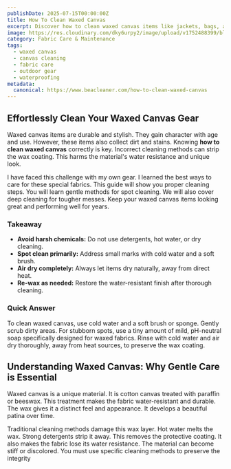 ```yaml
---
publishDate: 2025-07-15T00:00:00Z
title: How To Clean Waxed Canvas
excerpt: Discover how to clean waxed canvas items like jackets, bags, and hats without damaging their unique water-resistant finish. Our guide covers gentle techniques.
image: https://res.cloudinary.com/dky6urpy2/image/upload/v1752488399/blog_image_1752488399_p8gm7s.webp
category: Fabric Care & Maintenance
tags:
  - waxed canvas
  - canvas cleaning
  - fabric care
  - outdoor gear
  - waterproofing
metadata:
  canonical: https://www.beacleaner.com/how-to-clean-waxed-canvas
---
```


## Effortlessly Clean Your Waxed Canvas Gear

Waxed canvas items are durable and stylish. They gain character with age and use. However, these items also collect dirt and stains. Knowing **how to clean waxed canvas** correctly is key. Incorrect cleaning methods can strip the wax coating. This harms the material's water resistance and unique look.

I have faced this challenge with my own gear. I learned the best ways to care for these special fabrics. This guide will show you proper cleaning steps. You will learn gentle methods for spot cleaning. We will also cover deep cleaning for tougher messes. Keep your waxed canvas items looking great and performing well for years.

### Takeaway

*   **Avoid harsh chemicals:** Do not use detergents, hot water, or dry cleaning.
*   **Spot clean primarily:** Address small marks with cold water and a soft brush.
*   **Air dry completely:** Always let items dry naturally, away from direct heat.
*   **Re-wax as needed:** Restore the water-resistant finish after thorough cleaning.

### Quick Answer

To clean waxed canvas, use cold water and a soft brush or sponge. Gently scrub dirty areas. For stubborn spots, use a tiny amount of mild, pH-neutral soap specifically designed for waxed fabrics. Rinse with cold water and air dry thoroughly, away from heat sources, to preserve the wax coating.

## Understanding Waxed Canvas: Why Gentle Care is Essential

Waxed canvas is a unique material. It is cotton canvas treated with paraffin or beeswax. This treatment makes the fabric water-resistant and durable. The wax gives it a distinct feel and appearance. It develops a beautiful patina over time.

Traditional cleaning methods damage this wax layer. Hot water melts the wax. Strong detergents strip it away. This removes the protective coating. It also makes the fabric lose its water resistance. The material can become stiff or discolored. You must use specific cleaning methods to preserve the integrity